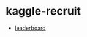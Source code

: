 # kaggle-recruit

- [leaderboard](https://www.kaggle.com/c/recruit-restaurant-visitor-forecasting/leaderboard)
